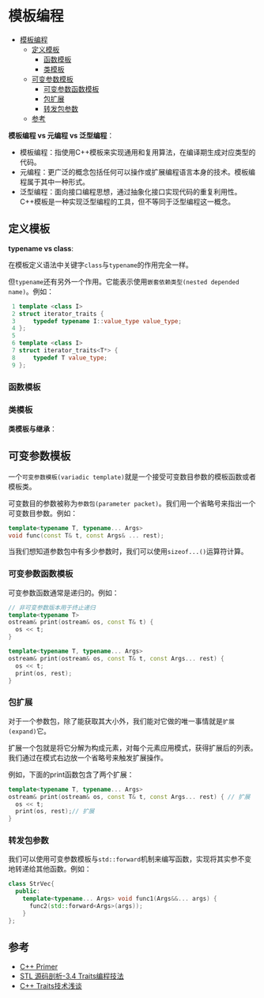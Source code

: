 # 模板编程

- [模板编程](#模板编程)
  - [定义模板](#定义模板)
    - [函数模板](#函数模板)
    - [类模板](#类模板)
  - [可变参数模板](#可变参数模板)
    - [可变参数函数模板](#可变参数函数模板)
    - [包扩展](#包扩展)
    - [转发包参数](#转发包参数)
  - [参考](#参考)

**模板编程 vs 元编程 vs 泛型编程**：

- 模板编程：指使用C++模板来实现通用和复用算法，在编译期生成对应类型的代码。
- 元编程：更广泛的概念包括任何可以操作或扩展编程语言本身的技术。模板编程属于其中一种形式。
- 泛型编程：面向接口编程思想，通过抽象化接口实现代码的重复利用性。C++模板是一种实现泛型编程的工具，但不等同于泛型编程这一概念。

## 定义模板

**typename vs class**:

在模板定义语法中关键字`class`与`typename`的作用完全一样。

但`typename`还有另外一个作用。它能表示使用`嵌套依赖类型(nested depended name)`。例如：

``` c++
 1 template <class I>
 2 struct iterator_traits {
 3     typedef typename I::value_type value_type;
 4 };
 5 
 6 template <class I>
 7 struct iterator_traits<T*> {
 8     typedef T value_type;
 9 };
```

### 函数模板

### 类模板

**类模板与继承**：

## 可变参数模板

一个`可变参数模板(variadic template)`就是一个接受可变数目参数的模板函数或者模板类。

可变数目的参数被称为`参数包(parameter packet)`。我们用一个省略号来指出一个可变数目参数。例如：

``` c++
template<typename T, typename... Args>
void func(const T& t, const Args& ... rest);
```

当我们想知道参数包中有多少参数时，我们可以使用`sizeof...()`运算符计算。

### 可变参数函数模板

可变参数函数通常是递归的。例如：

``` c++
// 非可变参数版本用于终止递归
template<typename T>
ostream& print(ostream& os, const T& t) {
  os << t;
}

template<typename T, typename... Args>
ostream& print(ostream& os, const T& t, const Args... rest) {
  os << t;
  print(os, rest);
}
```

### 包扩展

对于一个参数包，除了能获取其大小外，我们能对它做的唯一事情就是`扩展(expand)`它。

扩展一个包就是将它分解为构成元素，对每个元素应用模式，获得扩展后的列表。我们通过在模式右边放一个省略号来触发扩展操作。

例如，下面的print函数包含了两个扩展：

``` c++
template<typename T, typename... Args>
ostream& print(ostream& os, const T& t, const Args... rest) { // 扩展
  os << t;
  print(os, rest);// 扩展
}
```

### 转发包参数

我们可以使用可变参数模板与`std::forward`机制来编写函数，实现将其实参不变地转递给其他函数。例如：

``` c++
class StrVec{
  public:
    template<typename... Args> void func1(Args&&... args) {
      func2(std::forward<Args>(args));
    }
};
```

## 参考

- [C++ Primer](https://github.com/bumzy/book/blob/master/C%2B%2B%20%20Primer%E4%B8%AD%E6%96%87%E7%89%88%EF%BC%88%E7%AC%AC%E4%BA%94%E7%89%88%EF%BC%89.pdf)
- [STL 源码剖析-3.4 Traits编程技法](https://leezw.net/assets/pdf/STL%E6%BA%90%E7%A0%81%E5%89%96%E6%9E%90.pdf)
- [C++ Traits技术浅谈](https://www.cnblogs.com/mangoyuan/p/6446046.html)

